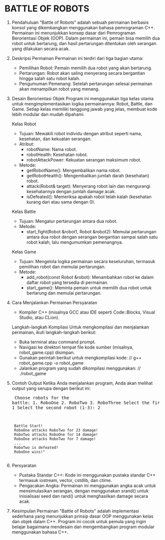 # BATTLE OF ROBOTS

1. Pendahuluan
   "Battle of Robots" adalah sebuah permainan berbasis konsol yang dikembangkan menggunakan bahasa pemrograman C++. Permainan ini menunjukkan konsep dasar dari Pemrograman Berorientasi Objek (OOP). Dalam permainan ini, pemain bisa memilih dua robot untuk bertarung, dan hasil pertarungan ditentukan oleh serangan yang dilakukan secara acak.

2. Deskripsi Permainan
   Permainan ini terdiri dari tiga bagian utama:
    - Pemilihan Robot: Pemain memilih dua robot yang akan
      bertarung.
    - Pertarungan: Robot akan saling menyerang secara
      bergantian hingga salah satu robot kalah.
    - Pengumuman Pemenang: Setelah pertarungan selesai
      permainan akan menampilkan robot yang menang.

3. Desain Berorientasi Objek
   Program ini menggunakan tiga kelas utama untuk mengimplementasikan logika permainannya: Robot, Battle, dan Game. Setiap kelas memiliki tanggung jawab yang jelas, membuat kode lebih modular dan mudah dipahami.

   Kelas Robot
   - Tujuan: Mewakili robot individu dengan atribut seperti 
     nama, kesehatan, dan kekuatan serangan.
   - Atribut:
     - robotName: Nama robot.
     - robotHealth: Kesehatan robot.
     - robotAttackPower: Kekuatan serangan maksimum robot.
   - Metode:
     - getRobotName(): Mengembalikan nama robot.
     - getRobotHealth(): Mengembalikan jumlah darah 
       (kesehatan) robot.
     - attack(Robot& target): Menyerang robot lain dan 
       mengurangi kesehatannya dengan jumlah damage acak.
     - isDefeated(): Memeriksa apakah robot telah kalah 
       (kesehatan kurang dari atau sama dengan 0).
   
   Kelas Battle
   - Tujuan: Mengatur pertarungan antara dua robot.
   - Metode:
     - start_fight(Robot &robot1, Robot &robot2): Memulai 
       pertarungan antara dua robot dengan serangan bergantian sampai salah satu robot kalah, lalu mengumumkan pemenangnya.
   
   Kelas Game
   - Tujuan: Mengelola logika permainan secara 
     keseluruhan, termasuk pemilihan robot dan memulai pertarungan.
   - Metode:
      - add_robot(const Robot &robot): Menambahkan robot ke 
        dalam daftar robot yang tersedia di permainan.
      - start_game(): Meminta pemain untuk memilih dua robot 
        untuk bertarung dan memulai pertarungan.

4. Cara Menjalankan Permainan
   Persyaratan
   - Kompiler C++ (misalnya GCC atau IDE seperti 
     Code::Blocks, Visual Studio, atau CLion).

   Langkah-langkah Kompilasi
   Untuk mengkompilasi dan menjalankan permainan, ikuti langkah-langkah berikut:
   - Buka terminal atau command prompt.
   - Navigasi ke direktori tempat file kode sumber (misalnya, 
     robot_game.cpp) disimpan.
   - Gunakan perintah berikut untuk mengkompilasi kode:
     // g++ robot_game.cpp -o robot_game
   - Jalankan program yang sudah dikompilasi menggunakan:
     // ./robot_game

5. Contoh Output
   Ketika Anda menjalankan program, Anda akan melihat output yang serupa dengan berikut ini:
        <pre> 
        Choose robots for the battle:
        1. RoboOne
        2. RoboTwo
        3. RoboThree
        Select the first robot (1-3): 1
        Select the second robot (1-3): 2

        Battle Start!
        RoboOne attacks RoboTwo for 23 damage!
        RoboTwo attacks RoboOne for 14 damage!
        RoboOne attacks RoboTwo for 7 damage!
        ...
        RoboTwo is defeated!
        RoboOne wins!" 
        
6. Persyaratan
   - Pustaka Standar C++: Kode ini menggunakan pustaka 
     standar C++ termasuk iostream, vector, cstdlib, dan ctime.
   - Pengacakan Angka: Permainan ini menggunakan angka acak 
     untuk mensimulasikan serangan, dengan menggunakan srand() untuk inisialisasi seed dan rand() untuk menghasilkan damage secara acak.

7. Kesimpulan
   Permainan "Battle of Robots" adalah implementasi sederhana yang menunjukkan prinsip dasar OOP menggunakan kelas dan objek dalam C++. Program ini cocok untuk pemula yang ingin belajar bagaimana mendesain dan mengembangkan program modular menggunakan bahasa C++.